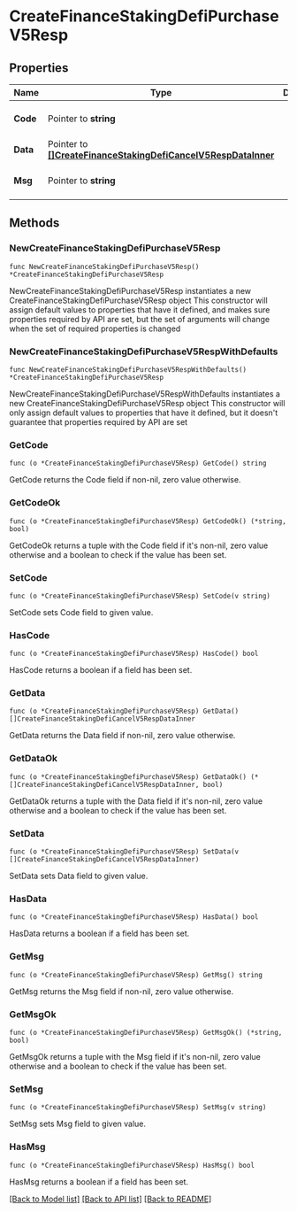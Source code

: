 # CreateFinanceStakingDefiPurchaseV5Resp

## Properties

Name | Type | Description | Notes
------------ | ------------- | ------------- | -------------
**Code** | Pointer to **string** |  | [optional] [default to ""]
**Data** | Pointer to [**[]CreateFinanceStakingDefiCancelV5RespDataInner**](CreateFinanceStakingDefiCancelV5RespDataInner.md) |  | [optional] 
**Msg** | Pointer to **string** |  | [optional] [default to ""]

## Methods

### NewCreateFinanceStakingDefiPurchaseV5Resp

`func NewCreateFinanceStakingDefiPurchaseV5Resp() *CreateFinanceStakingDefiPurchaseV5Resp`

NewCreateFinanceStakingDefiPurchaseV5Resp instantiates a new CreateFinanceStakingDefiPurchaseV5Resp object
This constructor will assign default values to properties that have it defined,
and makes sure properties required by API are set, but the set of arguments
will change when the set of required properties is changed

### NewCreateFinanceStakingDefiPurchaseV5RespWithDefaults

`func NewCreateFinanceStakingDefiPurchaseV5RespWithDefaults() *CreateFinanceStakingDefiPurchaseV5Resp`

NewCreateFinanceStakingDefiPurchaseV5RespWithDefaults instantiates a new CreateFinanceStakingDefiPurchaseV5Resp object
This constructor will only assign default values to properties that have it defined,
but it doesn't guarantee that properties required by API are set

### GetCode

`func (o *CreateFinanceStakingDefiPurchaseV5Resp) GetCode() string`

GetCode returns the Code field if non-nil, zero value otherwise.

### GetCodeOk

`func (o *CreateFinanceStakingDefiPurchaseV5Resp) GetCodeOk() (*string, bool)`

GetCodeOk returns a tuple with the Code field if it's non-nil, zero value otherwise
and a boolean to check if the value has been set.

### SetCode

`func (o *CreateFinanceStakingDefiPurchaseV5Resp) SetCode(v string)`

SetCode sets Code field to given value.

### HasCode

`func (o *CreateFinanceStakingDefiPurchaseV5Resp) HasCode() bool`

HasCode returns a boolean if a field has been set.

### GetData

`func (o *CreateFinanceStakingDefiPurchaseV5Resp) GetData() []CreateFinanceStakingDefiCancelV5RespDataInner`

GetData returns the Data field if non-nil, zero value otherwise.

### GetDataOk

`func (o *CreateFinanceStakingDefiPurchaseV5Resp) GetDataOk() (*[]CreateFinanceStakingDefiCancelV5RespDataInner, bool)`

GetDataOk returns a tuple with the Data field if it's non-nil, zero value otherwise
and a boolean to check if the value has been set.

### SetData

`func (o *CreateFinanceStakingDefiPurchaseV5Resp) SetData(v []CreateFinanceStakingDefiCancelV5RespDataInner)`

SetData sets Data field to given value.

### HasData

`func (o *CreateFinanceStakingDefiPurchaseV5Resp) HasData() bool`

HasData returns a boolean if a field has been set.

### GetMsg

`func (o *CreateFinanceStakingDefiPurchaseV5Resp) GetMsg() string`

GetMsg returns the Msg field if non-nil, zero value otherwise.

### GetMsgOk

`func (o *CreateFinanceStakingDefiPurchaseV5Resp) GetMsgOk() (*string, bool)`

GetMsgOk returns a tuple with the Msg field if it's non-nil, zero value otherwise
and a boolean to check if the value has been set.

### SetMsg

`func (o *CreateFinanceStakingDefiPurchaseV5Resp) SetMsg(v string)`

SetMsg sets Msg field to given value.

### HasMsg

`func (o *CreateFinanceStakingDefiPurchaseV5Resp) HasMsg() bool`

HasMsg returns a boolean if a field has been set.


[[Back to Model list]](../README.md#documentation-for-models) [[Back to API list]](../README.md#documentation-for-api-endpoints) [[Back to README]](../README.md)


